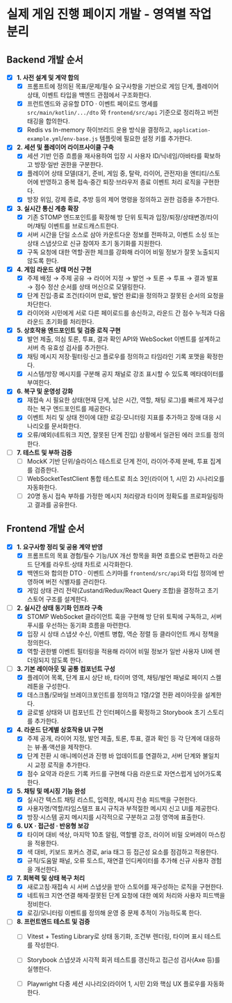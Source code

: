 # 실제 게임 진행 페이지 개발 - 영역별 작업 분리

## Backend 개발 순서

- [x] **1. 사전 설계 및 계약 합의**
  - [x] 프롬프트에 정의된 목표/문제/필수 요구사항을 기반으로 게임 단계, 플레이어 상태, 이벤트 타입을 백엔드 관점에서 구조화한다.
  - [x] 프런트엔드와 공유할 DTO · 이벤트 페이로드 명세를 `src/main/kotlin/.../dto` 와 `frontend/src/api` 기준으로 정리하고 버전 태깅을 합의한다.
  - [x] Redis vs In-memory 하이브리드 운용 방식을 결정하고, `application-example.yml`/`env-base.js` 템플릿에 필요한 설정 키를 추가한다.

- [x] **2. 세션 및 플레이어 라이프사이클 구축**
  - [x] 세션 기반 인증 흐름을 재사용하여 입장 시 사용자 ID/닉네임/아바타를 확보하고 방장·일반 권한을 구분한다.
  - [x] 플레이어 상태 모델(대기, 준비, 게임 중, 탈락, 라이어, 관전자)을 엔티티/스토어에 반영하고 중복 접속·중간 퇴장·브라우저 종료 이벤트 처리 로직을 구현한다.
  - [x] 방장 위임, 강제 종료, 추방 등의 제어 명령을 정의하고 권한 검증을 추가한다.

- [x] **3. 실시간 통신 계층 확장**
  - [x] 기존 STOMP 엔드포인트를 확장해 방 단위 토픽과 입장/퇴장/상태변경/타이머/채팅 이벤트를 브로드캐스트한다.
  - [x] 서버 시간을 단일 소스로 삼아 카운트다운 정보를 전파하고, 이벤트 소싱 또는 상태 스냅샷으로 신규 참여자 초기 동기화를 지원한다.
  - [x] 구독 요청에 대한 역할·권한 체크를 강화해 라이어 비밀 정보가 잘못 노출되지 않도록 한다.

- [x] **4. 게임 라운드 상태 머신 구현**
  - [x] 주제 배정 → 주제 공유 → 라이어 지정 → 발언 → 토론 → 투표 → 결과 발표 → 점수 정산 순서를 상태 머신으로 모델링한다.
  - [x] 단계 진입·종료 조건(타이머 만료, 발언 완료)을 정의하고 잘못된 순서의 요청을 차단한다.
  - [x] 라이어와 시민에게 서로 다른 페이로드를 송신하고, 라운드 간 점수 누적과 다음 라운드 초기화를 처리한다.

- [x] **5. 상호작용 엔드포인트 및 검증 로직 구현**
  - [x] 발언 제출, 의심 토론, 투표, 결과 확인 API와 WebSocket 이벤트를 설계하고 서버 측 유효성 검사를 추가한다.
  - [x] 채팅 메시지 저장·필터링·신고 플로우를 정의하고 타임라인 기록 포맷을 확정한다.
  - [x] 시스템/방장 메시지를 구분해 공지 채널로 강조 표시할 수 있도록 메타데이터를 부여한다.

- [x] **6. 복구 및 운영성 강화**
  - [x] 재접속 시 필요한 상태(현재 단계, 남은 시간, 역할, 채팅 로그)를 빠르게 재구성하는 복구 엔드포인트를 제공한다.
  - [x] 이벤트 처리 및 상태 전이에 대한 로깅·모니터링 지표를 추가하고 장애 대응 시나리오를 문서화한다.
  - [x] 오류/예외(네트워크 지연, 잘못된 단계 진입) 상황에서 일관된 에러 코드를 정의한다.

- [ ] **7. 테스트 및 부하 검증**
  - [ ] MockK 기반 단위/슬라이스 테스트로 단계 전이, 라이어·주제 분배, 투표 집계를 검증한다.
  - [ ] WebSocketTestClient 통합 테스트로 최소 3인(라이어 1, 시민 2) 시나리오를 자동화한다.
  - [ ] 20명 동시 접속 부하를 가정한 메시지 처리량과 타이머 정확도를 프로파일링하고 결과를 공유한다.

## Frontend 개발 순서

- [x] **1. 요구사항 정리 및 공용 계약 반영**
  - [x] 프롬프트의 목표 경험/필수 기능/UX 개선 항목을 화면 흐름으로 변환하고 라운드 단계를 라우트·상태 차트로 시각화한다.
  - [x] 백엔드와 합의한 DTO · 이벤트 스키마를 `frontend/src/api`와 타입 정의에 반영하며 버전 식별자를 관리한다.
  - [x] 게임 상태 관리 전략(Zustand/Redux/React Query 조합)을 결정하고 초기 스토어 구조를 설계한다.

- [ ] **2. 실시간 상태 동기화 인프라 구축**
  - [x] STOMP WebSocket 클라이언트 훅을 구현해 방 단위 토픽에 구독하고, 서버 푸시를 우선하는 동기화 흐름을 마련한다.
  - [x] 입장 시 상태 스냅샷 수신, 이벤트 병합, 역순 정렬 등 클라이언트 캐시 정책을 정의한다.
  - [x] 역할·권한별 이벤트 필터링을 적용해 라이어 비밀 정보가 일반 사용자 UI에 렌더링되지 않도록 한다.

- [ ] **3. 기본 레이아웃 및 공통 컴포넌트 구성**
  - [x] 플레이어 목록, 단계 표시 상단 바, 타이머 영역, 채팅/발언 패널로 페이지 스켈레톤을 구성한다.
  - [x] 데스크톱/모바일 브레이크포인트를 정의하고 1열/2열 전환 레이아웃을 설계한다.
  - [x] 글로벌 상태와 UI 컴포넌트 간 인터페이스를 확정하고 Storybook 초기 스토리를 추가한다.

- [x] **4. 라운드 단계별 상호작용 UI 구현**
  - [x] 주제 공개, 라이어 지정, 발언 제출, 토론, 투표, 결과 확인 등 각 단계에 대응하는 뷰·폼·액션을 제작한다.
  - [x] 단계 전환 시 애니메이션과 진행 바 업데이트를 연결하고, 서버 단계와 불일치 시 교정 로직을 추가한다.
  - [x] 점수 요약과 라운드 기록 카드를 구현해 다음 라운드로 자연스럽게 넘어가도록 한다.

- [x] **5. 채팅 및 메시징 기능 완성**
  - [x] 실시간 텍스트 채팅 리스트, 입력창, 메시지 전송 피드백을 구현한다.
  - [x] 사용자명/역할/타임스탬프 표시 규칙과 부적절한 메시지 신고 UI를 제공한다.
  - [x] 방장·시스템 공지 메시지를 시각적으로 구분하고 고정 영역에 표출한다.

- [x] **6. UX · 접근성 · 반응형 보강**
  - [x] 타이머 대비 색상, 마지막 10초 알림, 역할별 강조, 라이어 비밀 오버레이 마스킹을 적용한다.
  - [x] 색 대비, 키보드 포커스 경로, aria 태그 등 접근성 요소를 점검하고 적용한다.
  - [x] 규칙/도움말 패널, 오류 토스트, 재연결 인디케이터를 추가해 신규 사용자 경험을 개선한다.

- [x] **7. 회복력 및 상태 복구 처리**
  - [x] 새로고침·재접속 시 서버 스냅샷을 받아 스토어를 재구성하는 로직을 구현한다.
  - [x] 네트워크 지연·연결 해제·잘못된 단계 요청에 대한 예외 처리와 사용자 피드백을 정비한다.
  - [x] 로깅/모니터링 이벤트를 정의해 운영 중 문제 추적이 가능하도록 한다.

- [ ] **8. 프런트엔드 테스트 및 검증**
  - [ ] Vitest + Testing Library로 상태 동기화, 조건부 렌더링, 타이머 표시 테스트를 작성한다.
  - [ ] Storybook 스냅샷과 시각적 회귀 테스트를 갱신하고 접근성 검사(Axe 등)를 실행한다.
  - [ ] Playwright 다중 세션 시나리오(라이어 1, 시민 2)와 핵심 UX 플로우를 자동화한다.

